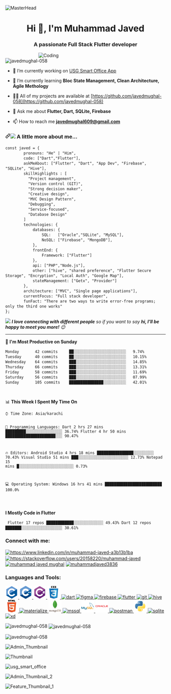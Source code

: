![MasterHead](https://pasinfotech.com/wp-content/uploads/2019/06/flutter-banner.jpg)
<h1 align="center">Hi 👋, I'm Muhammad Javed</h1>
<h3 align="center">A passionate Full Stack Flutter developer</h3>
<img align="right" alt="Coding" width="400"  src="https://miro.medium.com/v2/resize:fit:1358/1*KcxCTzISut_FEkKduDE4hw.gif">


<p align="left"> <img src="https://komarev.com/ghpvc/?username=javedmughal-058&label=Profile%20views&color=0e75b6&style=flat" alt="javedmughal-058" /> </p>

- 🔭 I’m currently working on [USG Smart Office App](https://play.google.com/store/apps/details?id=com.usapparelandtextiles.us_app)

- 🌱 I’m currently learning **Bloc State Management, Clean Architecture, Agile Methology**

- 👨‍💻 All of my projects are available at [https://github.com/javedmughal-058](https://github.com/javedmughal-058)

- 💬 Ask me about **Flutter, Dart, SQLite, Firebase**

- 📫 How to reach me **javedmughal609@gmail.com**

<h3><a id="user-content--a-little-more-about-me" class="anchor" aria-hidden="true" href="#-a-little-more-about-me"><svg class="octicon octicon-link" viewBox="0 0 16 16" version="1.1" width="16" height="16" aria-hidden="true"><path fill-rule="evenodd" d="M7.775 3.275a.75.75 0 001.06 1.06l1.25-1.25a2 2 0 112.83 2.83l-2.5 2.5a2 2 0 01-2.83 0 .75.75 0 00-1.06 1.06 3.5 3.5 0 004.95 0l2.5-2.5a3.5 3.5 0 00-4.95-4.95l-1.25 1.25zm-4.69 9.64a2 2 0 010-2.83l2.5-2.5a2 2 0 012.83 0 .75.75 0 001.06-1.06 3.5 3.5 0 00-4.95 0l-2.5 2.5a3.5 3.5 0 004.95 4.95l1.25-1.25a.75.75 0 00-1.06-1.06l-1.25 1.25a2 2 0 01-2.83 0z"></path></svg></a><a target="_blank" rel="noopener noreferrer" href="https://camo.githubusercontent.com/be37cdc8f930300096c506ad4574eaae977c48fbb2705cfcb92f4eeab8282c7a/68747470733a2f2f6d656469612e67697068792e636f6d2f6d656469612f56674344417a634b767352364f4d307557672f67697068792e676966"><img src="https://camo.githubusercontent.com/be37cdc8f930300096c506ad4574eaae977c48fbb2705cfcb92f4eeab8282c7a/68747470733a2f2f6d656469612e67697068792e636f6d2f6d656469612f56674344417a634b767352364f4d307557672f67697068792e676966" data-canonical-src="https://media.giphy.com/media/VgCDAzcKvsR6OM0uWg/giphy.gif" style="max-width:100%;" width="50"></a> A little more about me...</h3>
    <div class="snippet-clipboard-content position-relative"><pre><code>const javed = {
        pronouns: "He" | "Him",
        code: ["Dart","Flutter"],
        askMeAbout: ["Flutter", "Dart", "App Dev", "Firebase", "SQLite", "Hive"],
        skillHighlights : [
          "Project management",
          "Version control (GIT)",
          "Strong decision maker",
          "Creative design",
          "MVC Design Pattern",
          "Debugging",
          "Service-focused",
          "Database Design"
        ]
        technologies: {
            databases: {
                SQL:   ["Oracle","SQLite", "MySQL"],
                NoSQL: ["Firebase", "MongoDB"],
            },
            frontEnd: {
                Framework: ["Flutter"]
            },
            api: ["PHP","Node.js"],
            other: ["hive", "shared preference", "Flutter Secure Storage", "Encryption", "Local Auth", "Google Map"],
            stateManagement: ["Getx", "Provider"]
        },
        architecture: ["MVC", "Single page applications"],
        currentFocus: "Full stack developer",
        funFact: "There are two ways to write error-free programs; only the third one works"
};
</code></pre>
    </div>

<p><a target="_blank" rel="noopener noreferrer" href="https://camo.githubusercontent.com/ec0df7b334d15078e980be8f26f35f1bd6f004eaa4a121db42fed361360c1817/68747470733a2f2f6d656469612e67697068792e636f6d2f6d656469612f4c6e516a7057614f4e386e68723231764e572f67697068792e676966"><img src="https://camo.githubusercontent.com/ec0df7b334d15078e980be8f26f35f1bd6f004eaa4a121db42fed361360c1817/68747470733a2f2f6d656469612e67697068792e636f6d2f6d656469612f4c6e516a7057614f4e386e68723231764e572f67697068792e676966" data-canonical-src="https://media.giphy.com/media/LnQjpWaON8nhr21vNW/giphy.gif" style="max-width:100%;" width="60"></a> <em><b>I love connecting with different people</b> so if you want to say <b>hi, I'll be happy to meet you more!</b> <g-emoji class="g-emoji" alias="blush" fallback-src="https://github.githubassets.com/images/icons/emoji/unicode/1f60a.png">😊</g-emoji></em></p>
<hr>
<p><g-emoji class="g-emoji" alias="date" fallback-src="https://github.githubassets.com/images/icons/emoji/unicode/1f4c5.png">📅</g-emoji> <strong>I'm Most Productive on Sunday</strong></p>
    <div class="snippet-clipboard-content position-relative"><pre lang="text"><code>Monday       42 commits     ██░░░░░░░░░░░░░░░░░░░░░░░   9.74%
Tuesday      40 commits     ██░░░░░░░░░░░░░░░░░░░░░░░   10.15%
Wednesday    64 commits     ███░░░░░░░░░░░░░░░░░░░░░░   14.85%
Thursday     66 commits     ███░░░░░░░░░░░░░░░░░░░░░░   13.31%
Friday       58 commits     ███░░░░░░░░░░░░░░░░░░░░░░   11.69%
Saturday     56 commits     ███░░░░░░░░░░░░░░░░░░░░░░   07.99%
Sunday       105 commits    ███████████████░░░░░░░░░░   42.01%

</code></pre></div>


 <p><g-emoji class="g-emoji" alias="bar_chart" fallback-src="https://github.githubassets.com/images/icons/emoji/unicode/1f4ca.png">📊</g-emoji> <strong>This Week I Spent My Time On</strong></p>

<div class="snippet-clipboard-content position-relative"><pre lang="text"><code>⌚︎ Time Zone: Asia/karachi

💬 Programming Languages:
Dart                     2 hrs 27 mins       █████████░░░░░░░░░░░░░░░░   36.74%
Flutter                  4 hr 50 mins        ██████████████████████░░░   90.47%

🔥 Editors:
Android Studio           4 hrs 18 mins       ████████████████░░░░░░░░░   70.43%
Visual Studio            51 mins             ███░░░░░░░░░░░░░░░░░░░░░░   12.73%
Notepad                  15 mins             █░░░░░░░░░░░░░░░░░░░░░░░░   0.73%

💻 Operating System:
Windows                  16 hrs 41 mins      █████████████████████████   100.0%


</code></pre>
        <p><strong>I Mostly Code in Flutter</strong></p>
        <div class="snippet-clipboard-content position-relative"><pre lang="text">
                <code>
Flutter                  17 repos            ████████████░░░░░░░░░░░░░   49.43%
Dart                      12 repos           ███████░░░░░░░░░░░░░░░░░░   30.61%
</code></pre></div></div>

<h3 align="left">Connect with me:</h3>
<p align="left">
<a href="https://linkedin.com/in/https://www.linkedin.com/in/muhammad-javed-a3b13b1ba" target="blank"><img align="center" src="https://raw.githubusercontent.com/rahuldkjain/github-profile-readme-generator/master/src/images/icons/Social/linked-in-alt.svg" alt="https://www.linkedin.com/in/muhammad-javed-a3b13b1ba" height="30" width="40" /></a>
<a href="https://stackoverflow.com/users/https://stackoverflow.com/users/20158220/muhammad-javed" target="blank"><img align="center" src="https://raw.githubusercontent.com/rahuldkjain/github-profile-readme-generator/master/src/images/icons/Social/stack-overflow.svg" alt="https://stackoverflow.com/users/20158220/muhammad-javed" height="30" width="40" /></a>
<a href="https://fb.com/muhammad javed mughal" target="blank"><img align="center" src="https://raw.githubusercontent.com/rahuldkjain/github-profile-readme-generator/master/src/images/icons/Social/facebook.svg" alt="muhammad javed mughal" height="30" width="40" /></a>
<a href="https://instagram.com/muhammadjaved3836" target="blank"><img align="center" src="https://raw.githubusercontent.com/rahuldkjain/github-profile-readme-generator/master/src/images/icons/Social/instagram.svg" alt="muhammadjaved3836" height="30" width="40" /></a>
</p>

<h3 align="left">Languages and Tools:</h3>
<p align="left"> <a href="https://www.cprogramming.com/" target="_blank" rel="noreferrer"> <img src="https://raw.githubusercontent.com/devicons/devicon/master/icons/c/c-original.svg" alt="c" width="40" height="40"/> </a> <a href="https://www.w3schools.com/cpp/" target="_blank" rel="noreferrer"> <img src="https://raw.githubusercontent.com/devicons/devicon/master/icons/cplusplus/cplusplus-original.svg" alt="cplusplus" width="40" height="40"/> </a> <a href="https://www.w3schools.com/cs/" target="_blank" rel="noreferrer"> <img src="https://raw.githubusercontent.com/devicons/devicon/master/icons/csharp/csharp-original.svg" alt="csharp" width="40" height="40"/> </a> <a href="https://www.w3schools.com/css/" target="_blank" rel="noreferrer"> <img src="https://raw.githubusercontent.com/devicons/devicon/master/icons/css3/css3-original-wordmark.svg" alt="css3" width="40" height="40"/> </a> <a href="https://dart.dev" target="_blank" rel="noreferrer"> <img src="https://www.vectorlogo.zone/logos/dartlang/dartlang-icon.svg" alt="dart" width="40" height="40"/> </a> <a href="https://www.figma.com/" target="_blank" rel="noreferrer"> <img src="https://www.vectorlogo.zone/logos/figma/figma-icon.svg" alt="figma" width="40" height="40"/> </a> <a href="https://firebase.google.com/" target="_blank" rel="noreferrer"> <img src="https://www.vectorlogo.zone/logos/firebase/firebase-icon.svg" alt="firebase" width="40" height="40"/> </a> <a href="https://flutter.dev" target="_blank" rel="noreferrer"> <img src="https://www.vectorlogo.zone/logos/flutterio/flutterio-icon.svg" alt="flutter" width="40" height="40"/> </a> <a href="https://git-scm.com/" target="_blank" rel="noreferrer"> <img src="https://www.vectorlogo.zone/logos/git-scm/git-scm-icon.svg" alt="git" width="40" height="40"/> </a> <a href="https://hive.apache.org/" target="_blank" rel="noreferrer"> <img src="https://www.vectorlogo.zone/logos/apache_hive/apache_hive-icon.svg" alt="hive" width="40" height="40"/> </a> <a href="https://www.w3.org/html/" target="_blank" rel="noreferrer"> <img src="https://raw.githubusercontent.com/devicons/devicon/master/icons/html5/html5-original-wordmark.svg" alt="html5" width="40" height="40"/> </a> <a href="https://materializecss.com/" target="_blank" rel="noreferrer"> <img src="https://raw.githubusercontent.com/prplx/svg-logos/5585531d45d294869c4eaab4d7cf2e9c167710a9/svg/materialize.svg" alt="materialize" width="40" height="40"/> </a> <a href="https://www.mongodb.com/" target="_blank" rel="noreferrer"> <img src="https://raw.githubusercontent.com/devicons/devicon/master/icons/mongodb/mongodb-original-wordmark.svg" alt="mongodb" width="40" height="40"/> </a> <a href="https://www.microsoft.com/en-us/sql-server" target="_blank" rel="noreferrer"> <img src="https://www.svgrepo.com/show/303229/microsoft-sql-server-logo.svg" alt="mssql" width="40" height="40"/> </a> <a href="https://www.mysql.com/" target="_blank" rel="noreferrer"> <img src="https://raw.githubusercontent.com/devicons/devicon/master/icons/mysql/mysql-original-wordmark.svg" alt="mysql" width="40" height="40"/> </a> <a href="https://www.oracle.com/" target="_blank" rel="noreferrer"> <img src="https://raw.githubusercontent.com/devicons/devicon/master/icons/oracle/oracle-original.svg" alt="oracle" width="40" height="40"/> </a> <a href="https://postman.com" target="_blank" rel="noreferrer"> <img src="https://www.vectorlogo.zone/logos/getpostman/getpostman-icon.svg" alt="postman" width="40" height="40"/> </a> <a href="https://www.python.org" target="_blank" rel="noreferrer"> <img src="https://raw.githubusercontent.com/devicons/devicon/master/icons/python/python-original.svg" alt="python" width="40" height="40"/> </a> <a href="https://www.sqlite.org/" target="_blank" rel="noreferrer"> <img src="https://www.vectorlogo.zone/logos/sqlite/sqlite-icon.svg" alt="sqlite" width="40" height="40"/> </a> <a href="https://www.adobe.com/products/xd.html" target="_blank" rel="noreferrer"> <img src="https://cdn.worldvectorlogo.com/logos/adobe-xd.svg" alt="xd" width="40" height="40"/> </a> </p>

<p><img align="left" src="https://github-readme-stats.vercel.app/api/top-langs?username=javedmughal-058&show_icons=true&locale=en&layout=compact" alt="javedmughal-058" /></p>

<p>&nbsp;<img align="center" src="https://github-readme-stats.vercel.app/api?username=javedmughal-058&show_icons=true&locale=en" alt="javedmughal-058" /></p>

<p><img align="center" src="https://github-readme-streak-stats.herokuapp.com/?user=javedmughal-058&" alt="javedmughal-058" /></p>


![Admin_Thumbnail](https://github.com/javedmughal-058/javedmughal-058/assets/91019922/e475c24a-b139-426d-88ee-f0e85410c81d)

![Thumbnail](https://github.com/javedmughal-058/javedmughal-058/assets/91019922/001d39e1-0fad-4d20-9067-91803c3f8c67)

![usg_smart_office](https://github.com/javedmughal-058/javedmughal-058/assets/91019922/f5c41ba8-7384-44fd-a58e-43cb0ce4d712)

![Admin_Thumbnail_2](https://github.com/javedmughal-058/javedmughal-058/assets/91019922/0f34a432-a7d3-4d15-b344-41a2436c35ab)

![Feature_Thumbnail_1](https://github.com/javedmughal-058/javedmughal-058/assets/91019922/babb679a-3635-4cec-8ef1-5bedc9c54866)


